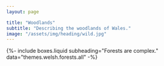 ```yaml
---
layout: page

title: "Woodlands"
subtitle: "Describing the woodlands of Wales."
image: "/assets/img/heading/wild.jpg"
---
```


{%-
include boxes.liquid
subheading="Forests are complex."
data="themes.welsh.forests.all"
-%}

